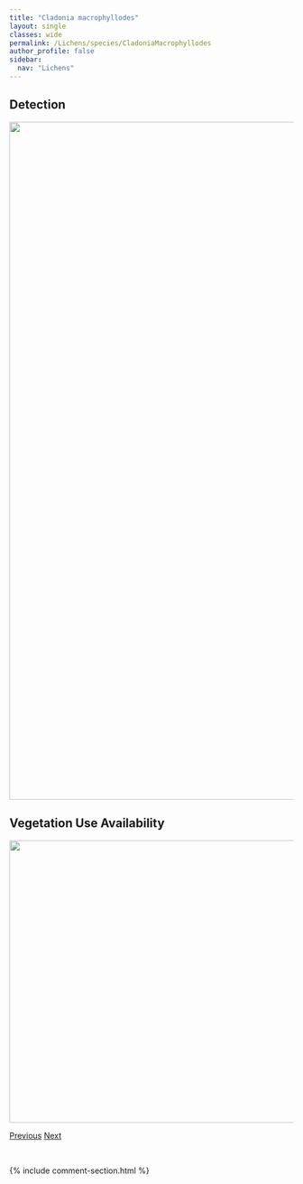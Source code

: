 ```yaml
---
title: "Cladonia macrophyllodes"
layout: single
classes: wide
permalink: /Lichens/species/CladoniaMacrophyllodes
author_profile: false
sidebar:
  nav: "Lichens"
---
```


<h2>Detection</h2>

<a href="https://drive.google.com/uc?export=view&id=1gVvC99bimFeeq3tpwe_Qdm7HWr_o2bMQ">
<img src="https://drive.google.com/uc?export=view&id=1gVvC99bimFeeq3tpwe_Qdm7HWr_o2bMQ" height = "1200" width = "800">
</a>


<h2>Vegetation Use Availability</h2>

<a href="https://drive.google.com/uc?export=view&id=1Xm97y9HBaadhv8Nr8eAZDb2PSrY4XY39">
<img src="https://drive.google.com/uc?export=view&id=1Xm97y9HBaadhv8Nr8eAZDb2PSrY4XY39" height = "500" width = "1000">
</a>


<a href="/DevelopmentWebsite/Lichens/species/CladoniaMacrophylla" class="pagination--pager" title="Cladonia macrophylla">Previous</a> <a href="/DevelopmentWebsite/Lichens/species/CladoniaMerochlorophaea" class="pagination--pager" title="Cladonia merochlorophaea">Next</a>

<p>&nbsp;</p>

{% include comment-section.html %}
